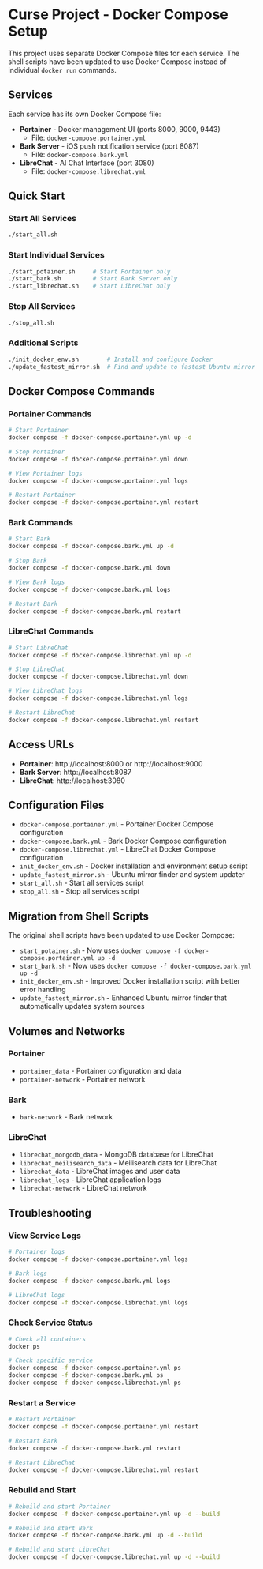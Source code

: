 # Curse Project - Docker Compose Setup

This project uses separate Docker Compose files for each service. The shell scripts have been updated to use Docker Compose instead of individual `docker run` commands.

## Services

Each service has its own Docker Compose file:

- **Portainer** - Docker management UI (ports 8000, 9000, 9443)
  - File: `docker-compose.portainer.yml`
- **Bark Server** - iOS push notification service (port 8087)
  - File: `docker-compose.bark.yml`
- **LibreChat** - AI Chat Interface (port 3080)
  - File: `docker-compose.librechat.yml`

## Quick Start

### Start All Services
```bash
./start_all.sh
```

### Start Individual Services
```bash
./start_potainer.sh     # Start Portainer only
./start_bark.sh         # Start Bark Server only
./start_librechat.sh    # Start LibreChat only
```

### Stop All Services
```bash
./stop_all.sh
```

### Additional Scripts
```bash
./init_docker_env.sh        # Install and configure Docker
./update_fastest_mirror.sh  # Find and update to fastest Ubuntu mirror
```

## Docker Compose Commands

### Portainer Commands
```bash
# Start Portainer
docker compose -f docker-compose.portainer.yml up -d

# Stop Portainer
docker compose -f docker-compose.portainer.yml down

# View Portainer logs
docker compose -f docker-compose.portainer.yml logs

# Restart Portainer
docker compose -f docker-compose.portainer.yml restart
```

### Bark Commands
```bash
# Start Bark
docker compose -f docker-compose.bark.yml up -d

# Stop Bark
docker compose -f docker-compose.bark.yml down

# View Bark logs
docker compose -f docker-compose.bark.yml logs

# Restart Bark
docker compose -f docker-compose.bark.yml restart
```

### LibreChat Commands
```bash
# Start LibreChat
docker compose -f docker-compose.librechat.yml up -d

# Stop LibreChat
docker compose -f docker-compose.librechat.yml down

# View LibreChat logs
docker compose -f docker-compose.librechat.yml logs

# Restart LibreChat
docker compose -f docker-compose.librechat.yml restart
```

## Access URLs

- **Portainer**: http://localhost:8000 or http://localhost:9000
- **Bark Server**: http://localhost:8087
- **LibreChat**: http://localhost:3080

## Configuration Files

- `docker-compose.portainer.yml` - Portainer Docker Compose configuration
- `docker-compose.bark.yml` - Bark Docker Compose configuration
- `docker-compose.librechat.yml` - LibreChat Docker Compose configuration
- `init_docker_env.sh` - Docker installation and environment setup script
- `update_fastest_mirror.sh` - Ubuntu mirror finder and system updater
- `start_all.sh` - Start all services script
- `stop_all.sh` - Stop all services script

## Migration from Shell Scripts

The original shell scripts have been updated to use Docker Compose:
- `start_potainer.sh` - Now uses `docker compose -f docker-compose.portainer.yml up -d`
- `start_bark.sh` - Now uses `docker compose -f docker-compose.bark.yml up -d`
- `init_docker_env.sh` - Improved Docker installation script with better error handling
- `update_fastest_mirror.sh` - Enhanced Ubuntu mirror finder that automatically updates system sources

## Volumes and Networks

### Portainer
- `portainer_data` - Portainer configuration and data
- `portainer-network` - Portainer network

### Bark
- `bark-network` - Bark network

### LibreChat
- `librechat_mongodb_data` - MongoDB database for LibreChat
- `librechat_meilisearch_data` - Meilisearch data for LibreChat
- `librechat_data` - LibreChat images and user data
- `librechat_logs` - LibreChat application logs
- `librechat-network` - LibreChat network

## Troubleshooting

### View Service Logs
```bash
# Portainer logs
docker compose -f docker-compose.portainer.yml logs

# Bark logs
docker compose -f docker-compose.bark.yml logs

# LibreChat logs
docker compose -f docker-compose.librechat.yml logs
```

### Check Service Status
```bash
# Check all containers
docker ps

# Check specific service
docker compose -f docker-compose.portainer.yml ps
docker compose -f docker-compose.bark.yml ps
docker compose -f docker-compose.librechat.yml ps
```

### Restart a Service
```bash
# Restart Portainer
docker compose -f docker-compose.portainer.yml restart

# Restart Bark
docker compose -f docker-compose.bark.yml restart

# Restart LibreChat
docker compose -f docker-compose.librechat.yml restart
```

### Rebuild and Start
```bash
# Rebuild and start Portainer
docker compose -f docker-compose.portainer.yml up -d --build

# Rebuild and start Bark
docker compose -f docker-compose.bark.yml up -d --build

# Rebuild and start LibreChat
docker compose -f docker-compose.librechat.yml up -d --build
```
